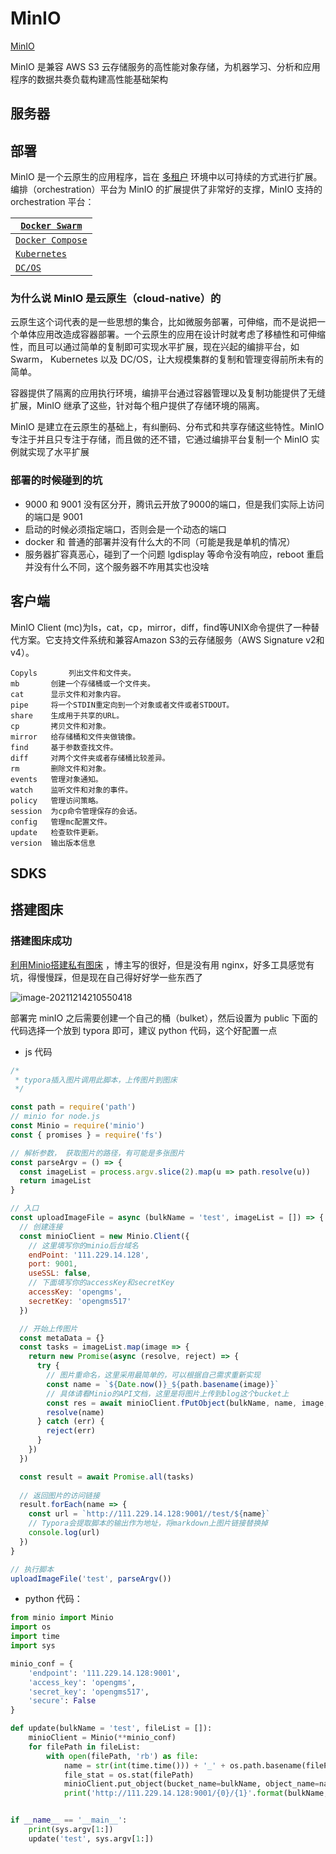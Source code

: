 # MinIO

[MinIO](http://docs.minio.org.cn/docs/)

MinIO 是兼容 AWS S3 云存储服务的高性能对象存储，为机器学习、分析和应用程序的数据共奏负载构建高性能基础架构

## 服务器



## 部署

MinIO 是一个云原生的应用程序，旨在 [多租户](https://www.redhat.com/zh/topics/cloud-computing/what-is-multitenancy) 环境中以可持续的方式进行扩展。编排（orchestration）平台为 MinIO 的扩展提供了非常好的支撑，MinIO 支持的 orchestration 平台：

| [`Docker Swarm`](http://docs.minio.org.cn/docs/master/deploy-minio-on-docker-swarm) |
| ------------------------------------------------------------ |
| [`Docker Compose`](http://docs.minio.org.cn/docs/master/deploy-minio-on-docker-compose) |
| [`Kubernetes`](http://docs.minio.org.cn/docs/master/deploy-minio-on-kubernetes) |
| [`DC/OS`](http://docs.minio.org.cn/docs/master/deploy-minio-on-dc-os) |

###  为什么说 MinIO 是云原生（cloud-native）的

云原生这个词代表的是一些思想的集合，比如微服务部署，可伸缩，而不是说把一个单体应用改造成容器部署。一个云原生的应用在设计时就考虑了移植性和可伸缩性，而且可以通过简单的复制即可实现水平扩展，现在兴起的编排平台，如 Swarm， Kubernetes 以及 DC/OS，让大规模集群的复制和管理变得前所未有的简单。

容器提供了隔离的应用执行环境，编排平台通过容器管理以及复制功能提供了无缝扩展，MinIO 继承了这些，针对每个租户提供了存储环境的隔离。

MinIO 是建立在云原生的基础上，有纠删码、分布式和共享存储这些特性。MinIO专注于并且只专注于存储，而且做的还不错，它通过编排平台复制一个 MinIO 实例就实现了水平扩展

### 部署的时候碰到的坑

- 9000 和 9001 没有区分开，腾讯云开放了9000的端口，但是我们实际上访问的端口是 9001
- 启动的时候必须指定端口，否则会是一个动态的端口
- docker 和 普通的部署并没有什么大的不同（可能是我是单机的情况）
- 服务器扩容真恶心，碰到了一个问题 lgdisplay 等命令没有响应，reboot 重启并没有什么不同，这个服务器不咋用其实也没啥

## 客户端

MinIO Client (mc)为ls，cat，cp，mirror，diff，find等UNIX命令提供了一种替代方案。它支持文件系统和兼容Amazon S3的云存储服务（AWS Signature v2和v4）。

```
Copyls       列出文件和文件夹。
mb       创建一个存储桶或一个文件夹。
cat      显示文件和对象内容。
pipe     将一个STDIN重定向到一个对象或者文件或者STDOUT。
share    生成用于共享的URL。
cp       拷贝文件和对象。
mirror   给存储桶和文件夹做镜像。
find     基于参数查找文件。
diff     对两个文件夹或者存储桶比较差异。
rm       删除文件和对象。
events   管理对象通知。
watch    监听文件和对象的事件。
policy   管理访问策略。
session  为cp命令管理保存的会话。
config   管理mc配置文件。
update   检查软件更新。
version  输出版本信息
```



## SDKS



## 搭建图床

### 搭建图床成功

[利用Minio搭建私有图床](https://www.naeco.top/2020/08/11/private-oss-for-image/) ，博主写的很好，但是没有用 nginx，好多工具感觉有坑，得慢慢踩，但是现在自己得好好学一些东西了

![image-20211214210550418](http://111.229.14.128:9001/test/1639487150_image-20211214210550418.png)

部署完 minIO 之后需要创建一个自己的桶（bulket），然后设置为 public 下面的代码选择一个放到 typora 即可，建议 python 代码，这个好配置一点

- js 代码

```js
/* 
 * typora插入图片调用此脚本，上传图片到图床
 */

const path = require('path')
// minio for node.js
const Minio = require('minio') 
const { promises } = require('fs')

// 解析参数， 获取图片的路径，有可能是多张图片
const parseArgv = () => {
  const imageList = process.argv.slice(2).map(u => path.resolve(u))
  return imageList
}

// 入口
const uploadImageFile = async (bulkName = 'test', imageList = []) => {
  // 创建连接
  const minioClient = new Minio.Client({
    // 这里填写你的minio后台域名
    endPoint: '111.229.14.128',
    port: 9001,
    useSSL: false,
    // 下面填写你的accessKey和secretKey
    accessKey: 'opengms',
    secretKey: 'opengms517'
  })

  // 开始上传图片
  const metaData = {}
  const tasks = imageList.map(image => {
    return new Promise(async (resolve, reject) => {
      try {
        // 图片重命名，这里采用最简单的，可以根据自己需求重新实现
        const name = `${Date.now()}_${path.basename(image)}`
        // 具体请看Minio的API文档，这里是将图片上传到blog这个bucket上
        const res = await minioClient.fPutObject(bulkName, name, image, metaData)
        resolve(name)
      } catch (err) {
        reject(err)
      }
    })
  })

  const result = await Promise.all(tasks)
  
  // 返回图片的访问链接
  result.forEach(name => {
    const url = `http://111.229.14.128:9001//test/${name}`
    // Typora会提取脚本的输出作为地址，将markdown上图片链接替换掉
    console.log(url)
  })
}

// 执行脚本
uploadImageFile('test', parseArgv())
```

- python 代码：

```python
from minio import Minio
import os
import time
import sys

minio_conf = {
    'endpoint': '111.229.14.128:9001',
    'access_key': 'opengms', 
    'secret_key': 'opengms517', 
    'secure': False
}

def update(bulkName = 'test', fileList = []):
    minioClient = Minio(**minio_conf)
    for filePath in fileList:
        with open(filePath, 'rb') as file:
            name = str(int(time.time())) + '_' + os.path.basename(filePath)
            file_stat = os.stat(filePath)
            minioClient.put_object(bucket_name=bulkName, object_name=name, data=file, length=file_stat.st_size)
            print('http://111.229.14.128:9001/{0}/{1}'.format(bulkName, name))        


if __name__ == '__main__':
    print(sys.argv[1:])
    update('test', sys.argv[1:])
```

